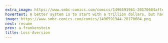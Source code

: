 ```yaml
---
extra_image: https://www.smbc-comics.com/comics/1496591961-20170604after.png
hovertext: A better system is to start with a trillion dollars, but have exponentially scaling losses for even minor infractions.
image: https://www.smbc-comics.com/comics/1496591944-20170604.png
next: resume
prev: a-frankenstein
title: Loss-Aversion
---
```

